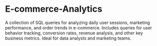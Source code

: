 # E-commerce-Analytics
A collection of SQL queries for analyzing daily user sessions, marketing performance, and order trends in e-commerce. Includes queries for user behavior tracking, conversion rates, revenue analysis, and other key business metrics. Ideal for data analysts and marketing teams.
